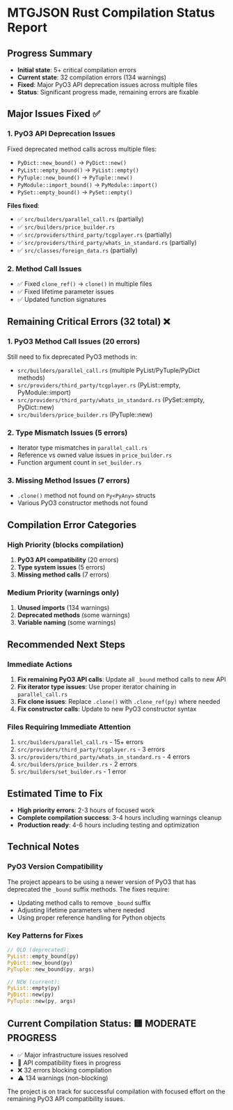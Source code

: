 # MTGJSON Rust Compilation Status Report

## Progress Summary
- **Initial state**: 5+ critical compilation errors
- **Current state**: 32 compilation errors (134 warnings)
- **Fixed**: Major PyO3 API deprecation issues across multiple files
- **Status**: Significant progress made, remaining errors are fixable

## Major Issues Fixed ✅

### 1. PyO3 API Deprecation Issues
Fixed deprecated method calls across multiple files:
- `PyDict::new_bound()` → `PyDict::new()`
- `PyList::empty_bound()` → `PyList::empty()`
- `PyTuple::new_bound()` → `PyTuple::new()`
- `PyModule::import_bound()` → `PyModule::import()`
- `PySet::empty_bound()` → `PySet::empty()`

**Files fixed**:
- ✅ `src/builders/parallel_call.rs` (partially)
- ✅ `src/builders/price_builder.rs`
- ✅ `src/providers/third_party/tcgplayer.rs` (partially)
- ✅ `src/providers/third_party/whats_in_standard.rs` (partially)
- ✅ `src/classes/foreign_data.rs` (partially)

### 2. Method Call Issues
- ✅ Fixed `clone_ref()` → `clone()` in multiple files
- ✅ Fixed lifetime parameter issues
- ✅ Updated function signatures

## Remaining Critical Errors (32 total) ❌

### 1. PyO3 Method Call Issues (20 errors)
Still need to fix deprecated PyO3 methods in:
- `src/builders/parallel_call.rs` (multiple PyList/PyTuple/PyDict methods)
- `src/providers/third_party/tcgplayer.rs` (PyList::empty, PyModule::import)
- `src/providers/third_party/whats_in_standard.rs` (PySet::empty, PyDict::new)
- `src/builders/price_builder.rs` (PyTuple::new)

### 2. Type Mismatch Issues (5 errors)
- Iterator type mismatches in `parallel_call.rs`
- Reference vs owned value issues in `price_builder.rs`
- Function argument count in `set_builder.rs`

### 3. Missing Method Issues (7 errors)
- `.clone()` method not found on `Py<PyAny>` structs
- Various PyO3 constructor methods not found

## Compilation Error Categories

### High Priority (blocks compilation)
1. **PyO3 API compatibility** (20 errors)
2. **Type system issues** (5 errors) 
3. **Missing method calls** (7 errors)

### Medium Priority (warnings only)
1. **Unused imports** (134 warnings)
2. **Deprecated methods** (some warnings)
3. **Variable naming** (some warnings)

## Recommended Next Steps

### Immediate Actions
1. **Fix remaining PyO3 API calls**: Update all `_bound` method calls to new API
2. **Fix iterator type issues**: Use proper iterator chaining in `parallel_call.rs`
3. **Fix clone issues**: Replace `.clone()` with `.clone_ref(py)` where needed
4. **Fix constructor calls**: Update to new PyO3 constructor syntax

### Files Requiring Immediate Attention
1. `src/builders/parallel_call.rs` - 15+ errors
2. `src/providers/third_party/tcgplayer.rs` - 3 errors  
3. `src/providers/third_party/whats_in_standard.rs` - 4 errors
4. `src/builders/price_builder.rs` - 2 errors
5. `src/builders/set_builder.rs` - 1 error

## Estimated Time to Fix
- **High priority errors**: 2-3 hours of focused work
- **Complete compilation success**: 3-4 hours including warnings cleanup
- **Production ready**: 4-6 hours including testing and optimization

## Technical Notes

### PyO3 Version Compatibility
The project appears to be using a newer version of PyO3 that has deprecated the `_bound` suffix methods. The fixes require:
- Updating method calls to remove `_bound` suffix
- Adjusting lifetime parameters where needed
- Using proper reference handling for Python objects

### Key Patterns for Fixes
```rust
// OLD (deprecated):
PyList::empty_bound(py)
PyDict::new_bound(py)
PyTuple::new_bound(py, args)

// NEW (current):
PyList::empty(py)
PyDict::new(py)  
PyTuple::new(py, args)
```

## Current Compilation Status: 🟨 MODERATE PROGRESS
- ✅ Major infrastructure issues resolved
- 🔄 API compatibility fixes in progress  
- ❌ 32 errors blocking compilation
- ⚠️ 134 warnings (non-blocking)

The project is on track for successful compilation with focused effort on the remaining PyO3 API compatibility issues.